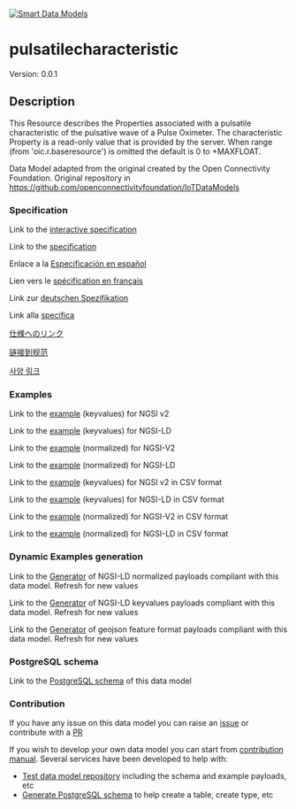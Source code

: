 [![Smart Data Models](https://smartdatamodels.org/wp-content/uploads/2022/01/SmartDataModels_logo.png "Logo")](https://smartdatamodels.org)
# pulsatilecharacteristic
Version: 0.0.1

## Description 

This Resource describes the Properties associated with a pulsatile characteristic of the pulsative wave of a Pulse Oximeter. The characteristic Property is a read-only value that is provided by the server. When range (from 'oic.r.baseresource') is omitted the default is 0 to +MAXFLOAT.

Data Model adapted from the original created by the Open Connectivity Foundation. Original repository in https://github.com/openconnectivityfoundation/IoTDataModels
### Specification

Link to the [interactive specification](https://swagger.lab.fiware.org/?url=https://smart-data-models.github.io/dataModel.OCF/pulsatilecharacteristic/swagger.yaml)

Link to the [specification](https://github.com/smart-data-models/dataModel.OCF/blob/master/pulsatilecharacteristic/doc/spec.md)

Enlace a la [Especificación en español](https://github.com/smart-data-models/dataModel.OCF/blob/master/pulsatilecharacteristic/doc/spec_ES.md)

Lien vers le [spécification en français](https://github.com/smart-data-models/dataModel.OCF/blob/master/pulsatilecharacteristic/doc/spec_FR.md)

Link zur [deutschen Spezifikation](https://github.com/smart-data-models/dataModel.OCF/blob/master/pulsatilecharacteristic/doc/spec_DE.md)

Link alla [specifica](https://github.com/smart-data-models/dataModel.OCF/blob/master/pulsatilecharacteristic/doc/spec_IT.md)

[仕様へのリンク](https://github.com/smart-data-models/dataModel.OCF/blob/master/pulsatilecharacteristic/doc/spec_JA.md)

[链接到规范](https://github.com/smart-data-models/dataModel.OCF/blob/master/pulsatilecharacteristic/doc/spec_ZH.md)

[사양 링크](https://github.com/smart-data-models/dataModel.OCF/blob/master/pulsatilecharacteristic/doc/spec_KO.md)
### Examples

Link to the [example](https://smart-data-models.github.io/dataModel.OCF/pulsatilecharacteristic/examples/example.json) (keyvalues) for NGSI v2

Link to the [example](https://smart-data-models.github.io/dataModel.OCF/pulsatilecharacteristic/examples/example.jsonld) (keyvalues) for NGSI-LD

Link to the [example](https://smart-data-models.github.io/dataModel.OCF/pulsatilecharacteristic/examples/example-normalized.json) (normalized) for NGSI-V2

Link to the [example](https://smart-data-models.github.io/dataModel.OCF/pulsatilecharacteristic/examples/example-normalized.jsonld) (normalized) for NGSI-LD

Link to the [example](https://github.com/smart-data-models/dataModel.OCF/blob/master/pulsatilecharacteristic/examples/example.json.csv) (keyvalues) for NGSI v2 in CSV format

Link to the [example](https://github.com/smart-data-models/dataModel.OCF/blob/master/pulsatilecharacteristic/examples/example.jsonld.csv) (keyvalues) for NGSI-LD in CSV format

Link to the [example](https://github.com/smart-data-models/dataModel.OCF/blob/master/pulsatilecharacteristic/examples/example-normalized.json.csv) (normalized) for NGSI-V2 in CSV format

Link to the [example](https://github.com/smart-data-models/dataModel.OCF/blob/master/pulsatilecharacteristic/examples/example-normalized.jsonld.csv) (normalized) for NGSI-LD in CSV format
### Dynamic Examples generation

Link to the [Generator](https://smartdatamodels.org/extra/ngsi-ld_generator.php?schemaUrl=https://raw.githubusercontent.com/smart-data-models/dataModel.OCF/master/pulsatilecharacteristic/schema.json&email=info@smartdatamodels.org) of NGSI-LD normalized payloads compliant with this data model. Refresh for new values

Link to the [Generator](https://smartdatamodels.org/extra/ngsi-ld_generator_keyvalues.php?schemaUrl=https://raw.githubusercontent.com/smart-data-models/dataModel.OCF/master/pulsatilecharacteristic/schema.json&email=info@smartdatamodels.org) of NGSI-LD keyvalues payloads compliant with this data model. Refresh for new values

Link to the [Generator](https://smartdatamodels.org/extra/geojson_features_generator.php?schemaUrl=https://raw.githubusercontent.com/smart-data-models/dataModel.OCF/master/pulsatilecharacteristic/schema.json&email=info@smartdatamodels.org) of geojson feature format payloads compliant with this data model. Refresh for new values
### PostgreSQL schema

Link to the [PostgreSQL schema](https://github.com/smart-data-models/dataModel.OCF/blob/master/pulsatilecharacteristic/schema.sql) of this data model
### Contribution

 If you have any issue on this data model you can raise an [issue](https://github.com/smart-data-models/dataModel.OCF/issues)  or contribute with a [PR](https://github.com/smart-data-models/dataModel.OCF/pulls)

 If you wish to develop your own data model you can start from [contribution manual](https://bit.ly/contribution_manual). Several services have been developed to help with: 
 - [Test data model repository](https://smartdatamodels.org/index.php/data-models-contribution-api/) including the schema and example payloads, etc
 - [Generate PostgreSQL schema](https://smartdatamodels.org/index.php/sql-service/) to help create a table, create type, etc